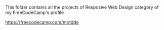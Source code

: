 This folder contains all the projects of Resposive Web Design category of my FreeCodeCamp's profile

https://freecodecamp.com/motdde